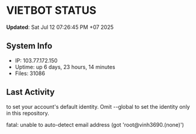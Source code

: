 # VIETBOT STATUS
**Updated**: Sat Jul 12 07:26:45 PM +07 2025

## System Info
- IP: 103.77.172.150
- Uptime: up 6 days, 23 hours, 14 minutes
- Files: 31086

## Last Activity

to set your account's default identity.
Omit --global to set the identity only in this repository.

fatal: unable to auto-detect email address (got 'root@vinh3690.(none)')
